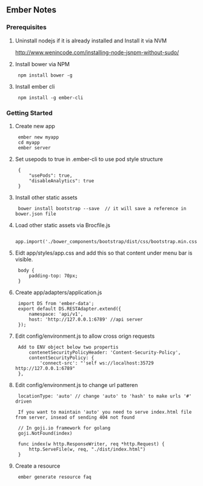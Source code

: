## Ember Notes

### Prerequisites

1. Uninstall nodejs if it is already installed and Install it via NVM
	
	http://www.wenincode.com/installing-node-jsnpm-without-sudo/
	
2. Install bower via NPM

		npm install bower -g

3. Install ember cli

		npm install -g ember-cli


### Getting Started

1. Create new app

		ember new myapp
		cd myapp
		ember server

2. Set usepods to true in .ember-cli to use pod style structure

		{
  			"usePods": true,
  			"disableAnalytics": true
		}

3. Install other static assets 

		bower install bootstrap --save  // it will save a reference in bower.json file

4. Load other static assets via Brocfile.js

		app.import('./bower_components/bootstrap/dist/css/bootstrap.min.css');

5. Eidt app/styles/app.css and add this so that content under menu bar is visible.
	
		body {
			padding-top: 70px;
		}

6. Create app/adapters/application.js

		import DS from 'ember-data';
		export default DS.RESTAdapter.extend({
			namespace: 'api/v1',
			host: 'http://127.0.0.1:6789' //api server
		});

7. Edit config/environment.js to allow cross orign requests

		Add to ENV object below two propertis
			contenetSecurityPolicyHeader: 'Content-Security-Policy',
			contentSecurityPolicy: {
				'connect-src': "'self ws://localhost:35729 http://127.0.0.1:6789"
		},

8. Edit config/environment.js to change url patteren

		locationType: 'auto' // change 'auto' to 'hash' to make urls '#' driven

		If you want to maintain 'auto' you need to serve index.html file from server, insead of sending 404 not found

		// In goji.io framework for golang
		goji.NotFound(index)

		func index(w http.ResponseWriter, req *http.Request) {
			http.ServeFile(w, req, "./dist/index.html")
		}

9. Create a resource

		ember generate resource faq
